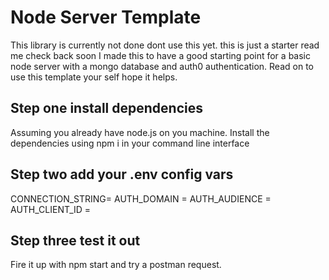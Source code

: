 # Node Server Template

This library is currently not done dont use this yet. this is just a starter read me check back soon
I made this to have a good starting point for a basic node server with a mongo database and auth0 authentication.
Read on to use this template your self hope it helps.

## Step one install dependencies

Assuming you already have node.js on you machine.
Install the dependencies using
npm i
in your command line interface

## Step two add your .env config vars

CONNECTION_STRING=
AUTH_DOMAIN =
AUTH_AUDIENCE =
AUTH_CLIENT_ID =

## Step three test it out

Fire it up with npm start and try a postman request.
